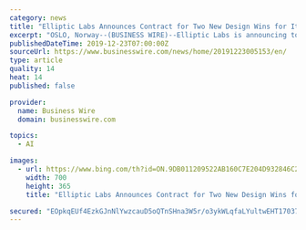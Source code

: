 ```yaml
---
category: news
title: "Elliptic Labs Announces Contract for Two New Design Wins for Its AI Virtual Proximity Sensor Technology INNER BEAUTY"
excerpt: "OSLO, Norway--(BUSINESS WIRE)--Elliptic Labs is announcing today that it has signed a contract for two new design wins. Elliptic’s INNER BEAUTY ® AI Virtual Proximity Sensor™ will be incorporated into two more models of smartphones for a top Asian OEM. “Elliptic Labs is seeing strong growth with the inclusion of its technology in so many ..."
publishedDateTime: 2019-12-23T07:00:00Z
sourceUrl: https://www.businesswire.com/news/home/20191223005153/en/
type: article
quality: 14
heat: 14
published: false

provider:
  name: Business Wire
  domain: businesswire.com

topics:
  - AI

images:
  - url: https://www.bing.com/th?id=ON.9DB011209522AB160C7E204D932846C2
    width: 700
    height: 365
    title: "Elliptic Labs Announces Contract for Two New Design Wins for Its AI Virtual Proximity Sensor Technology INNER BEAUTY"

secured: "EOpkqEUf4EzkGJnNlYwzcauD5oQTnSHna3W5r/o3ykWLqfaLYultwEHT17037mTll2+D2oElgiToodMrvuIM65ySbpUj/6q+gK81hoa+mtSBo5l35oBJUL6+1g/zUSzqumB6q4LbUNAqaDl3UZJdznoZ0pKxUcr05W0UCc+TDHQtjpDYaCs45PPKHUJfjJ4aLG3CgByk4x/Xm5sXdqcnaklNUJqRXemiZrt/sEEC1umDgCJjqdzdrMod5blgxzjLPthpP8VQxvPg6J0GEQkQmg==;sjp4TvRkJ2IP6QJ1FYzr1Q=="
---
```


